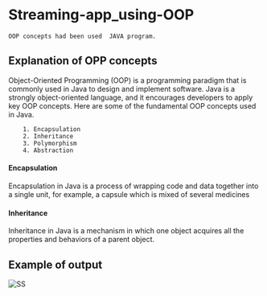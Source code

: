 # Streaming-app_using-OOP

    OOP concepts had been used  JAVA program.

## Explanation of OPP concepts

Object-Oriented Programming (OOP) is a programming paradigm that is commonly used in Java to design and implement software. Java is a strongly object-oriented language, and it encourages developers to apply key OOP concepts. Here are some of the fundamental OOP concepts used in Java.

        1. Encapsulation
        2. Inheritance
        3. Polymorphism
        4. Abstraction

#### Encapsulation

Encapsulation in Java is a process of wrapping code and data together into a single unit, for example, a capsule which is mixed of several medicines

#### Inheritance

Inheritance in Java is a mechanism in which one object acquires all the properties and behaviors of a parent object.

## Example of output

![SS](https://user-images.githubusercontent.com/98957798/202877847-16699836-e802-4dee-bef3-f450c462e1bd.png)
